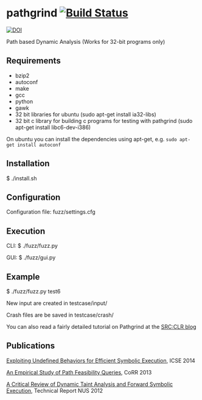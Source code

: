 pathgrind [![Build Status](https://travis-ci.org/codelion/pathgrind.svg?branch=master)](https://travis-ci.org/codelion/pathgrind)
=========
[![DOI](https://zenodo.org/badge/DOI/10.5281/zenodo.9829.svg)](https://doi.org/10.5281/zenodo.9829)

Path based Dynamic Analysis
(Works for 32-bit programs only)

Requirements
------------
- bzip2
- autoconf
- make
- gcc
- python
- gawk
- 32 bit libraries for ubuntu (sudo apt-get install ia32-libs)
- 32 bit c library for building c programs for testing with pathgrind (sudo apt-get install libc6-dev-i386)

On ubuntu you can install the dependencies using apt-get, e.g. `sudo apt-get install autoconf`

Installation
------------
$ ./install.sh

Configuration
-------------
Configuration file: fuzz/settings.cfg

Execution
---------
CLI: $ ./fuzz/fuzz.py

GUI: $ ./fuzz/gui.py

Example
-------
$ ./fuzz/fuzz.py test6
  
New input are created in testcase/input/

Crash files are be saved in testcase/crash/

You can also read a fairly detailed tutorial on Pathgrind at the [SRC:CLR blog](https://blog.srcclr.com/dynamic-symbolic-execution-with-pathgrind/)

Publications
------------
[Exploiting Undefined Behaviors for Efficient Symbolic Execution](http://dl.acm.org/citation.cfm?doid=2591062.2594450), ICSE 2014

[An Empirical Study of Path Feasibility Queries](http://arxiv.org/abs/1302.4798), CoRR 2013

[A Critical Review of Dynamic Taint Analysis and Forward Symbolic Execution](http://asankhaya.github.io/pdf/ACriticalReviewofDynamicTaintAnalysisandForwardSymbolicExecution.pdf), Technical Report NUS 2012
